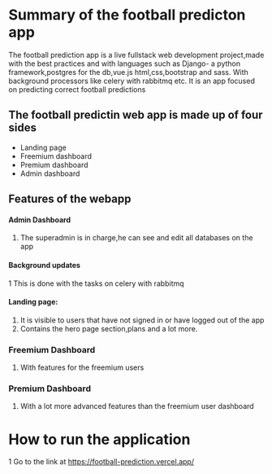 # Summary of the football predicton app
The football prediction app is a live fullstack web development project,made with the best practices and with languages such as Django- a python framework,postgres for the db,vue.js html,css,bootstrap and sass. With background processors like celery with rabbitmq etc. It is an app focused on predicting correct football predictions 

## The football predictin web app is made up of four sides
* Landing page
* Freemium dashboard
* Premium dashboard
* Admin dashboard

## Features of the webapp

#### Admin Dashboard
1. The superadmin is in charge,he can see and edit all databases on the app

#### Background updates
1 This is done with the tasks on celery with rabbitmq

#### Landing page: 
1. It is visible to users that have not signed in or have logged out of the app
2. Contains the hero page section,plans and a lot more.

### Freemium Dashboard
1. With features for the freemium users

### Premium Dashboard
1. With a lot more advanced features than the freemium user dashboard

# How to run the application

1 Go to the link at https://football-prediction.vercel.app/